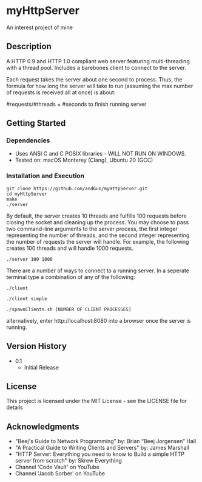 # myHttpServer

An interest project of mine

## Description

A HTTP 0.9 and HTTP 1.0 compliant web server featuring multi-threading with a thread pool. Includes a barebones client to connect to the server.

Each request takes the server about one second to process. Thus, the formula for how long the server will take to run (assuming the max number of requests is received all at once) is about:

#requests/#threads = #seconds to finish running server

## Getting Started

### Dependencies

* Uses ANSI C and C POSIX libraries - WILL NOT RUN ON WINDOWS.
* Tested on: macOS Monterey (Clang), Ubuntu 20 (GCC)

### Installation and Execution

```
git clone https://github.com/andGuo/myHttpServer.git
cd myHttpServer
make
./server
```
By default, the server creates 10 threads and fulfills 100 requests before closing the socket and cleaning up the process.
You may choose to pass two command-line arguments to the server process, the first integer representing the number of threads, and the second integer representing the number of requests the server will handle. For example, the following creates 100 threads and will handle 1000 requests.
```
./server 100 1000
```
There are a number of ways to connect to a running server. In a seperate terminal type a combination of any of the following:
```
./client

./client simple

./spawnClients.sh [NUMBER OF CLIENT PROCESSES]
```
alternatively, enter http://localhost:8080 into a browser once the server is running.

## Version History

* 0.1
    * Initial Release

## License

This project is licensed under the MIT License - see the LICENSE file for details

## Acknowledgments

* "Beej's Guide to Network Programming" by: Brian “Beej Jorgensen” Hall
* "A Practical Guide to Writing Clients and Servers" by: James Marshall
* "HTTP Server: Everything you need to know to Build a simple HTTP server from scratch" by: Skrew Everything 
* Channel 'Code Vault'  on YouTube
* Channel 'Jacob Sorber'  on YouTube


